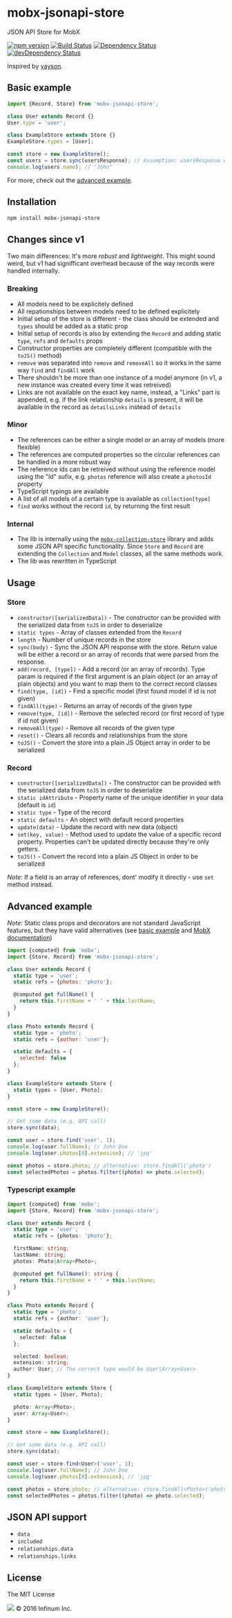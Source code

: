 # mobx-jsonapi-store
JSON API Store for MobX

[![npm version](https://badge.fury.io/js/mobx-jsonapi-store.svg)](https://badge.fury.io/js/mobx-jsonapi-store)
[![Build Status](https://travis-ci.org/infinum/mobx-jsonapi-store.svg?branch=master)](https://travis-ci.org/infinum/mobx-jsonapi-store)
[![Dependency Status](https://david-dm.org/infinum/mobx-jsonapi-store.svg)](https://david-dm.org/infinum/mobx-jsonapi-store)
[![devDependency Status](https://david-dm.org/infinum/mobx-jsonapi-store/dev-status.svg)](https://david-dm.org/infinum/mobx-jsonapi-store#info=devDependencies)

Inspired by [yayson](https://github.com/confetti/yayson).

## Basic example

```javascript
import {Record, Store} from 'mobx-jsonapi-store';

class User extends Record {}
User.type = 'user';

class ExampleStore extends Store {}
ExampleStore.types = [User];

const store = new ExampleStore();
const users = store.sync(usersResponse); // Assumption: usersResponse was received from some API call and it's a valid JSON API response
console.log(users.name); // "John"
```

For more, check out the [advanced example](#advanced-example).

## Installation

```bash
npm install mobx-jsonapi-store
```

## Changes since v1

Two main differences: It's more *robust* and *lightweight*. This might sound weird, but v1 had signifficant overhead because of the way records were handled internally.

### Breaking

* All models need to be explicitely defined
* All repationships between models need to be defined explicitely
* Initial setup of the store is different - the class should be extended and `types` should be added as a static prop
* Initial setup of records is also by extending the `Record` and adding static `type`, `refs` and `defaults` props
* Constructor properties are completely different (compatible with the `toJS()` method)
* `remove` was separated into `remove` and `removeAll` so it works in the same way `find` and `findAll` work
* There shouldn't be more than one instance of a model anymore (in v1, a new instance was created every time it was retreived)
* Links are not available on the exact key name, instead, a "Links" part is appended, e.g. if the link relationship `details` is present, it will be available in the record as `detailsLinks` instead of `details`

### Minor

* The references can be either a single model or an array of models (more flexible)
* The references are computed properties so the circular references can be handled in a more robust way
* The reference ids can be retreived without using the reference model using the "Id" sufix, e.g. `photos` reference will also create a `photosId` property
* TypeScript typings are available
* A list of all models of a certain type is available as `collection[type]`
* `find` works without the record `id`, by returning the first result

### Internal

* The lib is internally using the [`mobx-collection-store`](https://github.com/infinum/mobx-collection-store) library and adds some JSON API specific functionality. Since `Store` and `Record` are extending the `Collection` and `Model` classes, all the same methods work.
* The lib was rewritten in TypeScript

## Usage

### Store

* `constructor([serializedData])` - The constructor can be provided with the serialized data from `toJS` in order to deserialize
* `static types` - Array of classes extended from the `Record`
* `length` - Number of unique records in the store
* `sync(body)` - Sync the JSON API response with the store. Return value will be either a record or an array of records that were parsed from the response.
* `add(record, [type])` - Add a record (or an array of records). Type param is required if the first argument is an plain object (or an array of plain objects) and you want to map them to the correct record classes
* `find(type, [id])` - Find a specific model (first found model if id is not given)
* `findAll(type)` - Returns an array of records of the given type
* `remove(type, [id])` - Remove the selected record (or first record of type if id not given)
* `removeAll(type)` - Remove all records of the given type
* `reset()` - Clears all records and relationships from the store
* `toJS()` - Convert the store into a plain JS Object array in order to be serialized

### Record

* `constructor([serializedData])` - The constructor can be provided with the serialized data from `toJS` in order to deserialize
* `static idAttribute` - Property name of the unique identifier in your data (default is `id`)
* `static type` - Type of the record
* `static defaults` - An object with default record properties
* `update(data)` - Update the record with new data (object)
* `set(key, value)` - Method used to update the value of a specific record property. Properties can't be updated directly because they're only getters.
* `toJS()` - Convert the record into a plain JS Object in order to be serialized

*Note:* If a field is an array of references, dont' modify it directly - use `set` method instead.

## Advanced example

*Note:* Static class props and decorators are not standard JavaScript features, but they have valid alternatives (see [basic example](#basic-example) and [MobX documentation](https://mobx.js.org/))
```javascript
import {computed} from 'mobx';
import {Store, Record} from 'mobx-jsonapi-store';

class User extends Record {
  static type = 'user';
  static refs = {photos: 'photo'};

  @computed get fullName() {
    return this.firstName + ' ' + this.lastName;
  }
}

class Photo extends Record {
  static type = 'photo';
  static refs = {author: 'user'};

  static defaults = {
    selected: false
  };
}

class ExampleStore extends Store {
  static types = [User, Photo];
}

const store = new ExampleStore();

// Get some data (e.g. API call)
store.sync(data);

const user = store.find('user', 1);
console.log(user.fullName); // John Doe
console.log(user.photos[0].extension); // 'jpg'

const photos = store.photo; // alternative: store.findAll('photo')
const selectedPhotos = photos.filter((photo) => photo.selected);
```

### Typescript example

```typescript
import {computed} from 'mobx';
import {Store, Record} from 'mobx-jsonapi-store';

class User extends Record {
  static type = 'user';
  static refs = {photos: 'photo'};

  firstName: string;
  lastName: string;
  photos: Photo|Array<Photo>;

  @computed get fullName(): string {
    return this.firstName + ' ' + this.lastName;
  }
}

class Photo extends Record {
  static type = 'photo';
  static refs = {author: 'user'};

  static defaults = {
    selected: false
  };

  selected: boolean;
  extension: string;
  author: User; // The correct type would be User|Array<User>
}

class ExampleStore extends Store {
  static types = [User, Photo];

  photo: Array<Photo>;
  user: Array<User>;
}

const store = new ExampleStore();

// Get some data (e.g. API call)
store.sync(data);

const user = store.find<User>('user', 1);
console.log(user.fullName); // John Doe
console.log(user.photos[0].extension); // 'jpg'

const photos = store.photo; // alternative: store.findAll<Photo>('photo')
const selectedPhotos = photos.filter((photo) => photo.selected);
```

## JSON API support
* `data`
* `included`
* `relationships.data`
* `relationships.links`

## License

The MIT License

![](https://assets.infinum.co/assets/brand-logo-9e079bfa1875e17c8c1f71d1fee49cf0.svg) © 2016 Infinum Inc.
